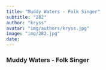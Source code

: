 ```yaml
---
title: "Muddy Waters - Folk Singer"
subtitle: "282"
author: "kryss"
avatar: "img/authors/kryss.jpg"
image: "img/282.jpg"
date:
---
```


### Muddy Waters - Folk Singer
